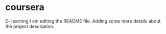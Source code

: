 # coursera
E- learning
I am editing the README file. Adding some more details about the project description.
